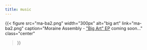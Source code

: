 ```yaml
---
title: music
---
```


{{< figure
  src="ma-ba2.png"
  width="300px"
  alt="big art"
  link="ma-ba2.png"
  caption="Moraine Assembly - ["Big Art" EP](/music/big-art) coming soon..."
  class="center"
>}}
